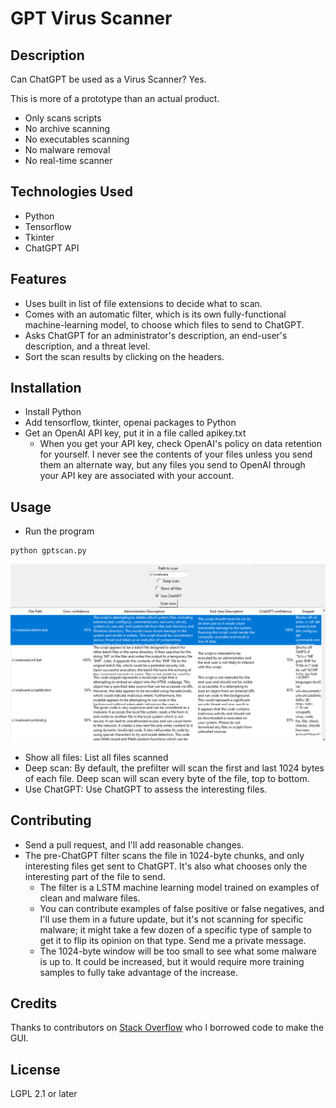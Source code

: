 # GPT Virus Scanner

## Description

Can ChatGPT be used as a Virus Scanner? Yes.

This is more of a prototype than an actual product.

- Only scans scripts
- No archive scanning
- No executables scanning
- No malware removal
- No real-time scanner

## Technologies Used

- Python
- Tensorflow
- Tkinter
- ChatGPT API

## Features

- Uses built in list of file extensions to decide what to scan.
- Comes with an automatic filter, which is its own fully-functional machine-learning model, to choose which files to send to ChatGPT.
- Asks ChatGPT for an administrator's description, an end-user's description, and a threat level.
- Sort the scan results by clicking on the headers.

## Installation

- Install Python
- Add tensorflow, tkinter, openai packages to Python
- Get an OpenAI API key, put it in a file called apikey.txt
  - When you get your API key, check OpenAI's policy on data retention for yourself. I never see the contents of your files unless you send them an alternate way, but any files you send to OpenAI through your API key are associated with your account.
  
## Usage

- Run the program

```batch
python gptscan.py
```
![Scan Results](gpt-virus-scan.png)

- Show all files: List all files scanned
- Deep scan: By default, the prefilter will scan the first and last 1024 bytes of each file. Deep scan will scan every byte of the file, top to bottom.
- Use ChatGPT: Use ChatGPT to assess the interesting files.

## Contributing

- Send a pull request, and I'll add reasonable changes.
- The pre-ChatGPT filter scans the file in 1024-byte chunks, and only interesting files get sent to ChatGPT. It's also what chooses only the interesting part of the file to send.
  - The filter is a LSTM machine learning model trained on examples of clean and malware files.
  - You can contribute examples of false positive or false negatives, and I'll use them in a future update, but it's not scanning for specific malware; it might take a few dozen of a specific type of sample to get it to flip its opinion on that type. Send me a private message.
  - The 1024-byte window will be too small to see what some malware is up to. It could be increased, but it would require more training samples to fully take advantage of the increase.


## Credits

Thanks to contributors on [Stack Overflow](https://stackoverflow.com/questions/51131812/wrap-text-inside-row-in-tkinter-treeview) who I borrowed code to make the GUI. 

## License

LGPL 2.1 or later
